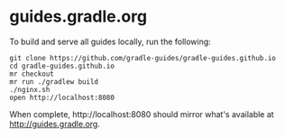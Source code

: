 # guides.gradle.org

To build and serve all guides locally, run the following:

    git clone https://github.com/gradle-guides/gradle-guides.github.io
    cd gradle-guides.github.io
    mr checkout
    mr run ./gradlew build
    ./nginx.sh
    open http://localhost:8080

When complete, http://localhost:8080 should mirror what's available at http://guides.gradle.org.
